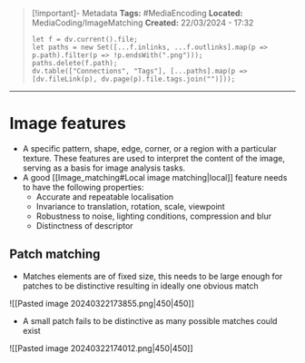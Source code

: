 > [!important]- Metadata
> **Tags:** #MediaEncoding 
> **Located:** MediaCoding/ImageMatching
> **Created:** 22/03/2024 - 17:32
> ```dataviewjs
> let f = dv.current().file;
> let paths = new Set([...f.inlinks, ...f.outlinks].map(p => p.path).filter(p => !p.endsWith(".png")));
> paths.delete(f.path);
> dv.table(["Connections", "Tags"], [...paths].map(p => [dv.fileLink(p), dv.page(p).file.tags.join("")]));
> ```

___
# Image features
- A specific pattern, shape, edge, corner, or a region with a particular texture. These features are used to interpret the content of the image, serving as a basis for image analysis tasks.
- A good [[Image_matching#Local image matching|local]] feature needs to have the following properties:
	- Accurate and repeatable localisation
	- Invariance to translation, rotation, scale, viewpoint
	- Robustness to noise, lighting conditions, compression and blur
	- Distinctness of descriptor 

## Patch matching 
- Matches elements are of fixed size, this needs to be large enough for patches to be distinctive resulting in ideally one obvious match

![[Pasted image 20240322173855.png|450|450]]

- A small patch fails to be distinctive as many possible matches could exist 

![[Pasted image 20240322174012.png|450|450]]